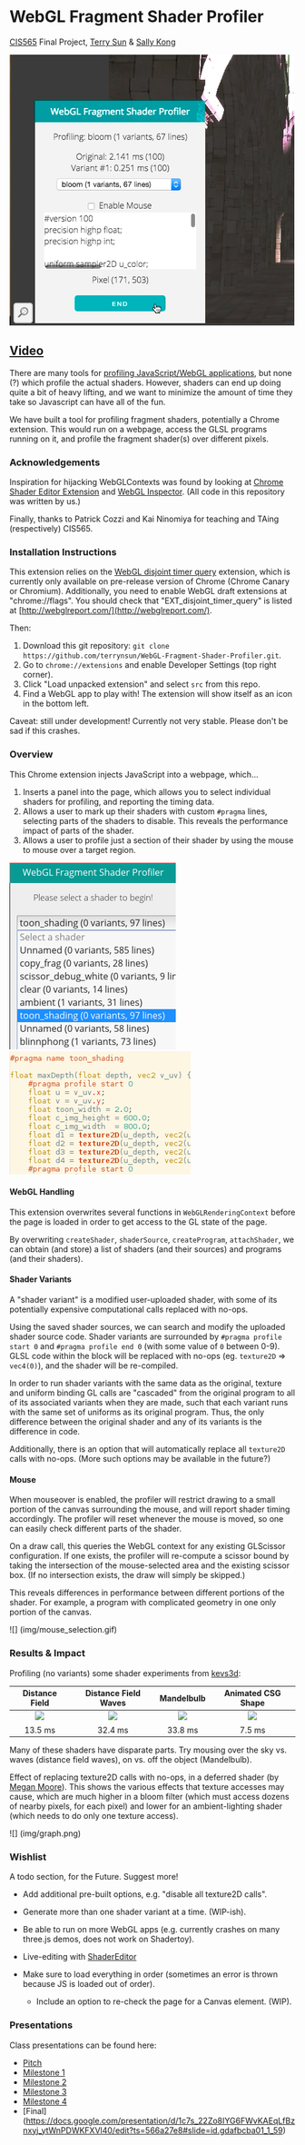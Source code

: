 # WebGL Fragment Shader Profiler
[CIS565][cis565] Final Project,
[Terry Sun](http://terrysun.blue) &
[Sally Kong](http://www.kongsally.com/)

![](img/preview.png)

## [Video](https://youtu.be/D0BKlmVjkgQ)

There are many tools for [profiling JavaScript/WebGL applications][profile], but
none (?) which profile the actual shaders. However, shaders can end up doing
quite a bit of heavy lifting, and we want to minimize the
amount of time they take so Javascript can have all of the fun.

We have built a tool for profiling fragment shaders, potentially a Chrome
extension. This would run on a webpage, access the GLSL programs running on it,
and profile the fragment shader(s) over different pixels.

  [cis565]: cis565-fall-2015.github.io
  [profile]: http://www.realtimerendering.com/blog/webgl-debugging-and-profiling-tools/

### Acknowledgements

Inspiration for hijacking WebGLContexts was found by looking at
[Chrome Shader Editor Extension][shader-editor] and
[WebGL Inspector][webgl-inspector]. (All code in this repository was written by
us.)

  [shader-editor]: https://github.com/spite/ShaderEditorExtension
  [webgl-inspector]: https://benvanik.github.io/WebGL-Inspector/

Finally, thanks to Patrick Cozzi and Kai Ninomiya for teaching and TAing
(respectively) CIS565.

### Installation Instructions

This extension relies on the [WebGL disjoint timer query][disjoint-timer]
extension, which is currently only available on pre-release version of Chrome
(Chrome Canary or Chromium). Additionally, you need to enable WebGL draft
extensions at "chrome://flags". You should check that
"EXT\_disjoint\_timer\_query" is listed at
[http://webglreport.com/](http://webglreport.com/).

  [disjoint-timer]: https://www.khronos.org/registry/webgl/sdk/tests/conformance/extensions/ext-disjoint-timer-query.html

Then:

1. Download this git repository:
    `git clone https://github.com/terrynsun/WebGL-Fragment-Shader-Profiler.git`.
2. Go to `chrome://extensions` and enable Developer Settings (top right corner).
3. Click "Load unpacked extension" and select `src` from this repo.
4. Find a WebGL app to play with! The extension will show itself as an icon in
   the bottom left.

Caveat: still under development! Currently not very stable. Please don't be sad
if this crashes.

### Overview

This Chrome extension injects JavaScript into a webpage, which...

1. Inserts a panel into the page, which allows you to select
   individual shaders for profiling, and reporting the timing data.
2. Allows a user to mark up their shaders with custom `#pragma` lines, selecting
   parts of the shaders to disable. This reveals the performance impact of parts
   of the shader.
3. Allows a user to profile just a section of their shader by using the mouse to
   mouse over a target region.

![](img/names.png)
![](img/pragma.png)

#### WebGL Handling

This extension overwrites several functions in `WebGLRenderingContext` before
the page is loaded in order to get access to the GL state of the page.

By overwriting `createShader`, `shaderSource`, `createProgram`, `attachShader`, we
can obtain (and store) a list of shaders (and their sources) and programs (and
their shaders).

#### Shader Variants

A "shader variant" is a modified user-uploaded shader, with some of its
potentially expensive computational calls replaced with no-ops.

Using the saved shader sources, we can search and modify the uploaded shader
source code. Shader variants are surrounded by `#pragma profile start 0` and
`#pragma profile end 0` (with some value of `0` between 0-9). GLSL code within
the block will be replaced with no-ops (eg. `texture2D` => `vec4(0)`), and the
shader will be re-compiled.

In order to run shader variants with the same data as the original, texture and
uniform binding GL calls are "cascaded" from the original program to all of its
associated variants when they are made, such that each variant runs with the
same set of uniforms as its original program. Thus, the only difference between
the original shader and any of its variants is the difference in code.

Additionally, there is an option that will automatically replace all `texture2D`
calls with no-ops. (More such options may be available in the future?)

#### Mouse

When mouseover is enabled, the profiler will restrict drawing to a small
portion of the canvas surrounding the mouse, and will report shader timing
accordingly. The profiler will reset whenever the mouse is moved, so one can
easily check different parts of the shader.

On a draw call, this queries the WebGL context for any existing GLScissor
configuration. If one exists, the profiler will re-compute a scissor bound by
taking the intersection of the mouse-selected area and the existing scissor box.
(If no intersection exists, the draw will simply be skipped.)

This reveals differences in performance between different portions of the
shader. For example, a program with complicated geometry in one only portion of
the canvas.

![] (img/mouse_selection.gif)

### Results & Impact

Profiling (no variants) some shader experiments from [kevs3d](http://www.kevs3d.co.uk/dev/shaders/):

|Distance Field | Distance Field Waves | Mandelbulb | Animated CSG Shape |
|:-------------:|:-------------:|:-------------:|:-------------:|
|![](img/Distance_field.gif) | ![](img/Waves.gif) | ![](img/Mandlebulb.gif)| ![](img/CSG.gif) |
| 13.5 ms | 32.4 ms | 33.8 ms | 7.5 ms |

Many of these shaders have disparate parts. Try mousing over the sky vs. waves
(distance field waves), on vs. off the object (Mandelbulb).

Effect of replacing texture2D calls with no-ops, in a deferred shader (by [Megan
Moore](https://github.com/megmo21/Project6-WebGL-Deferred-Shading)). This shows
the various effects that texture accesses may cause, which are much higher in a
bloom filter (which must access dozens of nearby pixels, for each pixel) and
lower for an ambient-lighting shader (which needs to do only one texture
access).

![] (img/graph.png)

### Wishlist

A todo section, for the Future. Suggest more!

* Add additional pre-built options, e.g. "disable all texture2D calls".
* Generate more than one shader variant at a time. (WIP-ish).
* Be able to run on more WebGL apps (e.g. currently crashes on many three.js demos, does not work on Shadertoy).
* Live-editing with [ShaderEditor][shadereditor]
* Make sure to load everything in order (sometimes an error is thrown because JS is loaded out of order).
    * Include an option to re-check the page for a Canvas element. (WIP).

  [shadereditor]: https://github.com/spite/ShaderEditorExtension
### Presentations

Class presentations can be found here:

* [Pitch](https://docs.google.com/presentation/d/1ql6i_PHFyAe6U6gH-zOUKhpxpAzX0TQIN0ZWSS-D-2A/edit?usp=sharing)
* [Milestone 1](https://docs.google.com/presentation/d/1SiUU418lQQzw1nnS0Zcmk2OT4B24SbFRJwTcBvBYxPY/edit?usp=sharing)
* [Milestone 2](https://docs.google.com/presentation/d/1HPLnnpjw2ReZOZ5Td3XHB_Z3rfg1j9FKO2kJrvgp9os/edit?usp=sharing)
* [Milestone 3](https://docs.google.com/presentation/d/1upIHXKcaad5nB-Nd1lpLAzsPMyScnBzAQUJCbzc4_m4/edit?usp=sharing)
* [Milestone 4](https://docs.google.com/presentation/d/1c7s_22Zo8IYG6FWvKAEqLfBznxyj_ytWnPDWKFXVl40/edit?usp=sharing)
* [Final] (https://docs.google.com/presentation/d/1c7s_22Zo8IYG6FWvKAEqLfBznxyj_ytWnPDWKFXVl40/edit?ts=566a27e8#slide=id.gdafbcba01_1_59)
